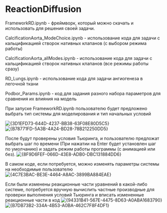 # ReactionDiffusion

FrameworkRD.ipynb - фреймворк, который можно скачать и использовать для решения своей задачи. 

CalcificationAorta_ModeChoice.ipynb - использование кода для задачи с кальцификацией створок нативных клапанов (с выбором режима работы)

CalcificationAorta_allModes.ipynb - использование кода для задачи с кальцификацией створок нативных клапанов (все режимы работы сразу)

RD_Lungs.ipynb - использование кода для задачи ангиогенеза в легочной ткани

Podbor_Params.ipynb - код для задания разного набора параметров для сравнения их влияния на модель

При запуске FrameworkRD.ipynb пользователю будет предложено выбрать тип системы для моделирования и тип начальных условий

![{3D1EFD73-644D-4237-BB38-63F08E80D5C5}](https://github.com/user-attachments/assets/2995f5dc-6d06-4f99-9d84-924327d84428)
![{B78771FD-5A3B-4A24-BD28-78B212250DD5}](https://github.com/user-attachments/assets/3114eda4-49cf-4f95-bb34-58a9fd6b7004)

После будут проверены условия Тьюринга, и пользователю предложат выбрать шаг по времени (При нажатии на Enter будет установлен шаг по умолчанию) и задать режим работы программы (с анимацией или без).
![{8F9D6FEF-066D-43E8-ADB0-DBC131884DD6}](https://github.com/user-attachments/assets/81534dc6-811f-4f5d-a2d8-f26a1b21d70b)

В самом коде, если потребуется, можно изменять параметры системы на необходимые пользователю
![{4C7E3BAC-BE3E-4464-A8AC-3899BA884EAE}](https://github.com/user-attachments/assets/f57af479-cd4c-497f-9e24-e60e2c7a05bd)

Если были изменены реакционные части уравнений в какой-либо системе, потребуется вручную вычислить частные производные для проверки выполнения условий Тьюринга и вписать измененные реакционные части в код
![{94331B41-567E-4475-8D63-A0ABA1683790}](https://github.com/user-attachments/assets/e74cc55e-99a7-4b12-a91c-b53716b6a911)
![{B7DB73B2-334A-4B53-A0BA-462C7F8F4DF1}](https://github.com/user-attachments/assets/7badd538-8a15-440c-987c-a0b2d726438e)





